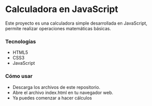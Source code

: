 # Calculadora en JavaScript
Este proyecto es una calculadora simple desarrollada en JavaScript, permite realizar operaciones matemáticas básicas.

### Tecnologías
- HTML5
- CSS3
- JavaScript

### Cómo usar
- Descarga los archivos de este repositorio.
- Abre el archivo index.html en tu navegador web.
- Ya puedes comenzar a hacer cálculos
